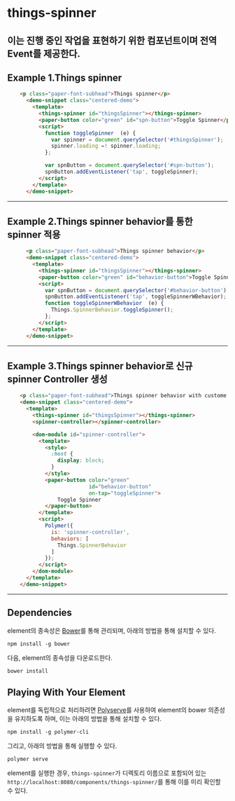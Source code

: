 # things-spinner

## 이는 진행 중인 작업을 표현하기 위한 컴포넌트이며 전역 Event를 제공한다.

## Example 1.Things spinner

``` html
  	<p class="paper-font-subhead">Things spinner</p>
      <demo-snippet class="centered-demo">
        <template>
          <things-spinner id="thingsSpinner"></things-spinner>
          <paper-button color="green" id="spn-button">Toggle Spinner</paper-button>
          <script>
            function toggleSpinner  (e) {
              var spinner = document.querySelector('#thingsSpinner');
              spinner.loading =! spinner.loading;
            };

            var spnButton = document.querySelector('#spn-button');
            spnButton.addEventListener('tap', toggleSpinner);
          </script>        
        </template>
      </demo-snippet>
```

******

## Example 2.Things spinner behavior를 통한 spinner 적용

``` html
      <p class="paper-font-subhead">Things spinner behavior</p>
      <demo-snippet class="centered-demo">
        <template>
          <things-spinner id="thingsSpinner"></things-spinner>
          <paper-button color="green" id="behavior-button">Toggle Spinner</paper-button>
          <script>
            var spnButton = document.querySelector('#behavior-button');
            spnButton.addEventListener('tap', toggleSpinnerWBehavior);
            function toggleSpinnerWBehavior  (e) {
              Things.SpinnerBehavior.toggleSpinner();
            };
          </script>        
        </template>
      </demo-snippet>
  ```

******

## Example 3.Things spinner behavior로 신규 spinner Controller 생성

  ```html
      <p class="paper-font-subhead">Things spinner behavior with custome element</p>
      <demo-snippet class="centered-demo">
        <template>
          <things-spinner id="thingsSpinner"></things-spinner>
          <spinner-controller></spinner-controller>

          <dom-module id="spinner-controller">
            <template>
              <style>
                :host {
                  display: block;
                }
              </style>
              <paper-button color="green"
                            id="behavior-button"
                            on-tap="toggleSpinner">
                  Toggle Spinner
              </paper-button>
            </template>
            <script>
              Polymer({
                is: 'spinner-controller',
                behaviors: [
                  Things.SpinnerBehavior
                ]
              });
            </script>
          </dom-module>
        </template>
      </demo-snippet>
```

*****


## Dependencies

element의 종속성은 [Bower](http://bower.io/)를 통해 관리되며, 아래의 방법을 통해 설치할 수 있다.

    npm install -g bower

다음, element의 종속성을 다운로드한다.

    bower install

## Playing With Your Element

element를 독립적으로 처리하려면 [Polyserve](https://github.com/PolymerLabs/polyserve)를 사용하여 element의 bower 의존성을 유지하도록 하며, 이는 아래의 방법을 통해 설치할 수 있다.

    npm install -g polymer-cli

그리고, 아래의 방법을 통해 실행할 수 있다.

    polymer serve

element를 실행한 경우, `things-spinner`가 디렉토리 이름으로 포함되어 있는 `http://localhost:8080/components/things-spinner/`를 통해 이를 미리 확인할 수 있다. 